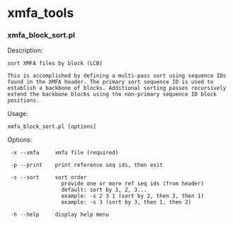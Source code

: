 # xmfa_tools 

### xmfa_block_sort.pl
Description:

    sort XMFA files by block (LCB)

	This is accomplished by defining a multi-pass sort using sequence IDs found in the XMFA header. The primary sort sequence ID is used to establish a backbone of blocks. Additional sorting passes recursively extend the backbone blocks using the non-primary sequence ID block positions.

Usage:

    xmfa_block_sort.pl [options]

Options:

     -x --xmfa     xmfa file (required)

     -p --print    print reference seq ids, then exit

     -s --sort     sort order
                     provide one or more ref seq ids (from header)
                     default: sort by 1, 2, 3... 
                     example: -s 2 3 1 (sort by 2, then 3, then 1)
                     example: -s 3 (sort by 3, then 1, then 2)

     -h --help     display help menu
